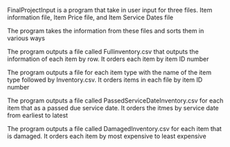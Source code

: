 FinalProjectInput is a program that take in user input for three files. Item information file, Item Price file, and Item Service Dates file

The program takes the information from these files and sorts them in various ways

The program outputs a file called Fullinventory.csv that outputs the information of each item by row. It orders each item by item ID number

The program outputs a file for each item type with the name of the item type followed by Inventory.csv. It orders items in each file by item ID number

The program outputs a file called PassedServiceDateInventory.csv for each item that as a passed due service date. It orders the itmes by service date from earliest to latest

The program outputs a file called DamagedInventory.csv for each item that is damaged. It orders each item by most expensive to least expensive
